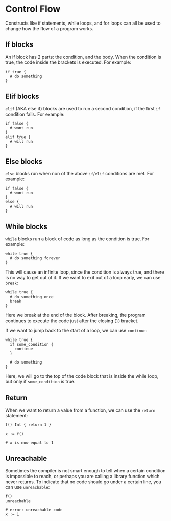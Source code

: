 # Control Flow

Constructs like if statements, while loops, and for loops can all be used to
change how the flow of a program works.

## If blocks

An if block has 2 parts: the condition, and the body. When the condition is
true, the code inside the brackets is executed. For example:

```
if true {
  # do something
}
```

## Elif blocks

`elif` (AKA else if) blocks are used to run a second condition, if the first
`if` condition fails. For example:

```
if false {
  # wont run
}
elif true {
  # will run
}
```

## Else blocks

`else` blocks run when non of the above `if`/`elif` conditions are met. For
example:

```
if false {
  # wont run
}
else {
  # will run
}
```

## While blocks

`while` blocks run a block of code as long as the condition is true. For
example:

```
while true {
  # do something forever
}
```

This will cause an infinite loop, since the condition is always true, and
there is no way to get out of it. If we want to exit out of a loop early,
we can use `break`:

```
while true {
  # do something once
  break
}
```

Here we break at the end of the block. After breaking, the program continues
to execute the code just after the closing (`}`) bracket.

If we want to jump back to the start of a loop, we can use `continue`:

```
while true {
  if some_condition {
    continue
  }

  # do something
}
```

Here, we will go to the top of the code block that is inside the while loop,
but only if `some_condition` is true.

## Return

When we want to return a value from a function, we can use the `return`
statement:

```
f() Int { return 1 }

x := f()

# x is now equal to 1
```

## Unreachable

Sometimes the compiler is not smart enough to tell when a certain condition
is impossible to reach, or perhaps you are calling a library function which
never returns. To indicate that no code should go under a certain line, you
can use `unreachable`:

```
f()
unreachable

# error: unreachable code
x := 1
```
